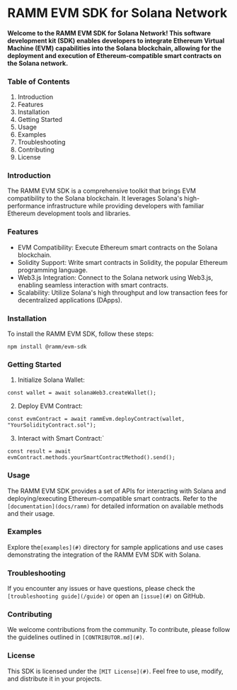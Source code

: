 # RAMM EVM SDK for Solana Network

#### Welcome to the RAMM EVM SDK for Solana Network! This software development kit (SDK) enables developers to integrate Ethereum Virtual Machine (EVM) capabilities into the Solana blockchain, allowing for the deployment and execution of Ethereum-compatible smart contracts on the Solana network.

### Table of Contents

1. Introduction
2. Features
3. Installation
4. Getting Started
5. Usage
6. Examples
7. Troubleshooting
8. Contributing
9. License

### Introduction

The RAMM EVM SDK is a comprehensive toolkit that brings EVM compatibility to the Solana blockchain. It leverages Solana's high-performance infrastructure while providing developers with familiar Ethereum development tools and libraries.

### Features

- EVM Compatibility: Execute Ethereum smart contracts on the Solana blockchain.
- Solidity Support: Write smart contracts in Solidity, the popular Ethereum programming language.
- Web3.js Integration: Connect to the Solana network using Web3.js, enabling seamless interaction with smart contracts.
- Scalability: Utilize Solana's high throughput and low transaction fees for decentralized applications (DApps).

### Installation

To install the RAMM EVM SDK, follow these steps:

```
npm install @ramm/evm-sdk
```

### Getting Started

1. Initialize Solana Wallet:

```
const wallet = await solanaWeb3.createWallet();
```

2. Deploy EVM Contract:

```
const evmContract = await rammEvm.deployContract(wallet, "YourSolidityContract.sol");
```

3. Interact with Smart Contract:`

```
const result = await evmContract.methods.yourSmartContractMethod().send();
```

### Usage

The RAMM EVM SDK provides a set of APIs for interacting with Solana and deploying/executing Ethereum-compatible smart contracts. Refer to the `[documentation](docs/ramm)` for detailed information on available methods and their usage.

### Examples

Explore the`[examples](#)` directory for sample applications and use cases demonstrating the integration of the RAMM EVM SDK with Solana.

### Troubleshooting

If you encounter any issues or have questions, please check the `[troubleshooting guide](/guide)` or open an `[issue](#)` on GitHub.

### Contributing

We welcome contributions from the community. To contribute, please follow the guidelines outlined in `[CONTRIBUTOR.md](#)`.

### License

This SDK is licensed under the `[MIT License](#)`. Feel free to use, modify, and distribute it in your projects.
